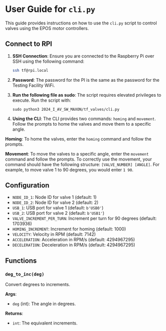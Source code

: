# User Guide for `cli.py`

This guide provides instructions on how to use the `cli.py` script to control valves using the EPOS motor controllers. 

## Connect to RPI

1. **SSH Connection**: Ensure you are connected to the Raspberry Pi over SSH using the following command:
    ```sh
    ssh tf@rpi.local
    ```
2. **Password**: The password for the PI is the same as the password for the Testing Facility WiFi.

3. **Run the following file as sudo**: The script requires elevated privileges to execute. Run the script with:
    ```
    sudo python3 2024_I_AV_SW_MAXON/tf_valves/cli.py
    ```
4. **Using the CLI**: The CLI provides two commands: `homing` and `movement`. Follow the prompts to home the valves and move them to a specific angle.

**Homing**: To home the valves, enter the `homing` command and follow the prompts.

**Movement**: To move the valves to a specific angle, enter the `movement` command and follow the prompts.
To correctly use the movement, your command should have the following structure: `[VALVE_NUMBER] [ANGLE]`. For example, to move valve 1 to 90 degrees, you would enter `1 90`.

## Configuration

- `NODE_ID_1`: Node ID for valve 1 (default: 1)
- `NODE_ID_2`: Node ID for valve 2 (default: 2)
- `USB_1`: USB port for valve 1 (default: `b'USB0'`)
- `USB_2`: USB port for valve 2 (default: `b'USB1'`)
- `VALVE_INCREMENT_PER_TURN`: Increment per turn for 90 degrees (default: 1703936)
- `HOMING_INCREMENT`: Increment for homing (default: 1000)
- `VELOCITY`: Velocity in RPM (default: 7142)
- `ACCELERATION`: Acceleration in RPM/s (default: 4294967295)
- `DECELERATION`: Deceleration in RPM/s (default: 4294967295)

## Functions

### `deg_to_inc(deg)`

Convert degrees to increments.

**Args**:
- `deg` (int): The angle in degrees.

**Returns**:
- `int`: The equivalent increments.